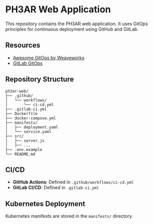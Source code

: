 
# PH3AR Web Application

This repository contains the PH3AR web application. It uses GitOps principles for continuous deployment using GitHub and GitLab.

## Resources

- [Awesome GitOps by Weaveworks](https://github.com/weaveworks/awesome-gitops)
- [GitLab GitOps](https://about.gitlab.com/topics/gitops/)

## Repository Structure

```
ph3ar-web/
├── .github/
│   └── workflows/
│       └── ci-cd.yml
├── .gitlab-ci.yml
├── Dockerfile
├── docker-compose.yml
├── manifests/
│   ├── deployment.yaml
│   └── service.yaml
├── src/
│   ├── server.js
│   ├── ...
├── .env.example
└── README.md
```

## CI/CD

- **GitHub Actions**: Defined in `.github/workflows/ci-cd.yml`
- **GitLab CI/CD**: Defined in `.gitlab-ci.yml`

## Kubernetes Deployment

Kubernetes manifests are stored in the `manifests/` directory.
